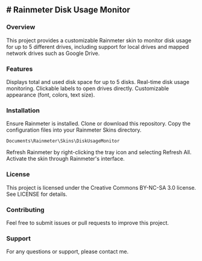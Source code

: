 ## # Rainmeter Disk Usage Monitor

### Overview

This project provides a customizable Rainmeter skin to monitor disk usage for up to 5 different drives, including support for local drives and mapped network drives such as Google Drive.

### Features

Displays total and used disk space for up to 5 disks.
Real-time disk usage monitoring.
Clickable labels to open drives directly.
Customizable appearance (font, colors, text size).

### Installation

Ensure Rainmeter is installed.
Clone or download this repository.
Copy the configuration files into your Rainmeter Skins directory.

`Documents\Rainmeter\Skins\DiskUsageMonitor`

Refresh Rainmeter by right-clicking the tray icon and selecting Refresh All.
Activate the skin through Rainmeter's interface.

### License

This project is licensed under the Creative Commons BY-NC-SA 3.0 license. See LICENSE for details.

### Contributing

Feel free to submit issues or pull requests to improve this project.

### Support

For any questions or support, please contact me.
